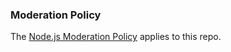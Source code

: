 ### Moderation Policy

The [Node.js Moderation Policy][] applies to this repo.

[Node.js moderation policy]:
  https://github.com/nodejs/admin/blob/main/Moderation-Policy.md
